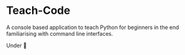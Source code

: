 # Teach-Code

A console based application to teach Python for beginners in the end familiarising with command line interfaces.

Under :construction:
